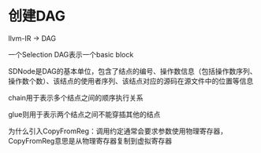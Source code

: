 
# 创建DAG

llvm-IR -> DAG

一个Selection DAG表示一个basic block

SDNode是DAG的基本单位，包含了结点的编号、操作数信息（包括操作数序列、操作数个数）、该结点的使用者序列、该结点对应的源码在源文件中的位置等信息

chain用于表示多个结点之间的顺序执行关系

glue则用于表示两个结点之间不能穿插其他的结点

为什么引入CopyFromReg：调用约定通常会要求参数使用物理寄存器，CopyFromReg意思是从物理寄存器复制到虚拟寄存器